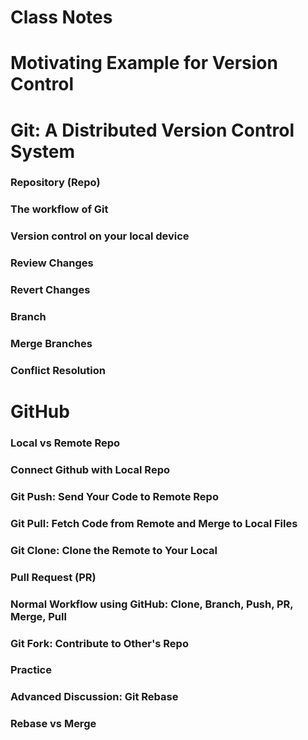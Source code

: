 # Class Notes

# Motivating Example for Version Control

# Git: A Distributed Version Control System

### Repository (Repo)

### The workflow of Git

### Version control on your local device

### Review Changes

### Revert Changes

### Branch

### Merge Branches

### Conflict Resolution

# GitHub

### Local vs Remote Repo

### Connect Github with Local Repo

### Git Push: Send Your Code to Remote Repo

### Git Pull: Fetch Code from Remote and Merge to Local Files

### Git Clone: Clone the Remote to Your Local

### Pull Request (PR)

### Normal Workflow using GitHub: Clone, Branch, Push, PR, Merge, Pull

### Git Fork: Contribute to Other's Repo

### Practice

### Advanced Discussion: Git Rebase

### Rebase vs Merge
